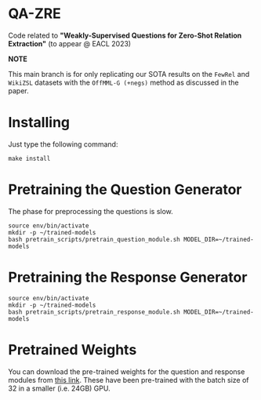 # QA-ZRE
Code related to **"Weakly-Supervised Questions for Zero-Shot Relation Extraction"** (to appear @ EACL 2023)

**NOTE**

This main branch is for only replicating our SOTA results on the `FewRel` and `WikiZSL` datasets with the `OffMML-G (+negs)` method as discussed in the paper.

# Installing
Just type the following command:
```
make install
```

# Pretraining the Question Generator
The phase for preprocessing the questions is slow.
```
source env/bin/activate
mkdir -p ~/trained-models
bash pretrain_scripts/pretrain_question_module.sh MODEL_DIR=~/trained-models
```

# Pretraining the Response Generator
```
source env/bin/activate
mkdir -p ~/trained-models
bash pretrain_scripts/pretrain_response_module.sh MODEL_DIR=~/trained-models
```

# Pretrained Weights
You can download the pre-trained weights for the question and response modules from [this link](https://drive.google.com/drive/folders/1aV03FcMrVhfwPUoc7AYY4Xg1HxKQOV8t?usp=sharing). These have been pre-trained with the batch size of 32 in a smaller (i.e. 24GB) GPU.
